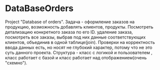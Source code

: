 # DataBaseOrders
Project "Database of orders". 
Задача - оформление заказов на продукцию, возможность добавлять клиентов, продукты. Посмотреть детализацию конкретного заказа по его ID.
удаление заказа, посмотреть все заказы, выбрав под них данные соответствующих клиентов, объединив в одной таблице(join).
Проверки на корректность ввода данных есть, но носят не глубокий характер, потому что не это суть данного проекта.
Структура - класс с логикой и пользователем , класс работает с базой и  класс работает над отображением(очень "схемно").